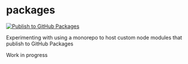 # packages

[![Publish to GitHub Packages](https://github.com/mikesprague/packages/actions/workflows/publish-packages.yml/badge.svg)](https://github.com/mikesprague/packages/actions/workflows/publish-packages.yml)

Experimenting with using a monorepo to host custom node modules that publish to GitHub Packages

Work in progress
